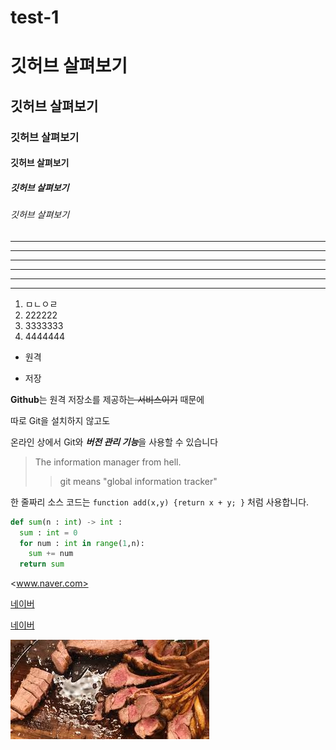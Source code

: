 # test-1

# 깃허브 살펴보기

## 깃허브 살펴보기

### 깃허브 살펴보기

#### 깃허브 살펴보기

##### 깃허브 살펴보기

###### 깃허브 살펴보기

---

- - -

-----------------

***

* * *

************



1. ㅁㄴㅇㄹ
4. 222222
2. 3333333
3. 4444444

+ 원격
- 저장

**Github**는 원격 저장소를 제공하~~는 서비스이기~~ 때문에

따로 Git을 설치하지 않고도

온라인 상에서 Git와 ***버전 관리 기능***을 사용할 수 있습니다





> The information manager from hell.
>> git means "global information tracker"


한 줄짜리 소스 코드는 `function add(x,y) {return x + y; }` 처럼 사용합니다.

```python
def sum(n : int) -> int :
  sum : int = 0
  for num : int in range(1,n):
    sum += num
  return sum
```

<www.naver.com>

[네이버](www.naver.com)

[네이버](www.naver.com, '검색 포털')

![image](./images/steak.jpg)


